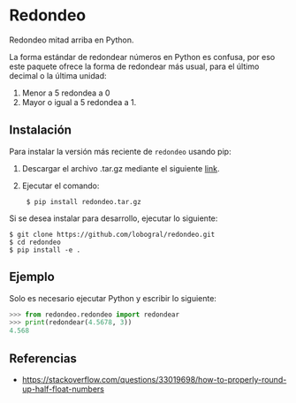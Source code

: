 # Redondeo
Redondeo mitad arriba en Python.

La forma estándar de redondear números en Python es confusa, por eso este paquete ofrece la forma de 
redondear más usual, para el último decimal o la última unidad:

1. Menor a 5 redondea a 0
2. Mayor o igual a 5 redondea a 1.

## Instalación

Para instalar la versión más reciente de ``redondeo`` usando pip:

1. Descargar el archivo .tar.gz mediante el siguiente [link](https://github.com/lobogral/redondeo/releases/latest/download/redondeo.tar.gz).

2. Ejecutar el comando:

        $ pip install redondeo.tar.gz

Si se desea instalar para desarrollo, ejecutar lo siguiente:

    $ git clone https://github.com/lobogral/redondeo.git
    $ cd redondeo
    $ pip install -e .
    
## Ejemplo

Solo es necesario ejecutar Python y escribir lo siguiente:

``` python
>>> from redondeo.redondeo import redondear
>>> print(redondear(4.5678, 3))
4.568
```

## Referencias

* https://stackoverflow.com/questions/33019698/how-to-properly-round-up-half-float-numbers
